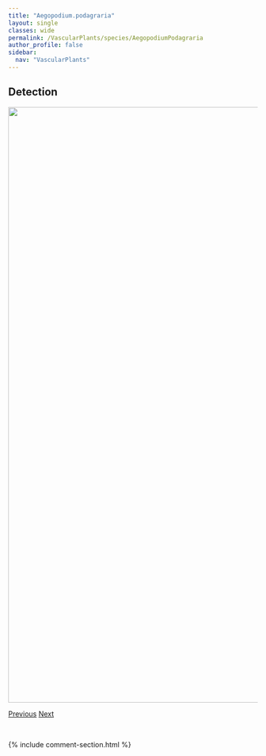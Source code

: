 ```yaml
---
title: "Aegopodium.podagraria"
layout: single
classes: wide
permalink: /VascularPlants/species/AegopodiumPodagraria
author_profile: false
sidebar:
  nav: "VascularPlants"
---
```


<h2>Detection</h2>

<a href="https://drive.google.com/uc?export=view&id=11jziTOYWUj9YWcP0AowcksLyGRoJFPRa">
<img src="https://drive.google.com/uc?export=view&id=11jziTOYWUj9YWcP0AowcksLyGRoJFPRa" height = "1200" width = "800">
</a>


<a href="/DevelopmentWebsite/VascularPlants/species/AdoxaMoschatellina" class="pagination--pager" title="Adoxa moschatellina">Previous</a> <a href="/DevelopmentWebsite/VascularPlants/species/AgastacheFoeniculum" class="pagination--pager" title="Agastache foeniculum">Next</a>

<p>&nbsp;</p>

{% include comment-section.html %}

